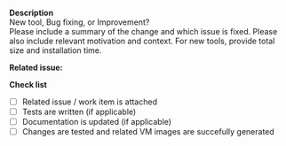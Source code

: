 **Description**  
New tool, Bug fixing, or Improvement?  
Please include a summary of the change and which issue is fixed. Please also include relevant motivation and context.
For new tools, provide total size and installation time.

**Related issue:** <!-- Issue -->

**Check list**
- [ ] Related issue / work item is attached
- [ ] Tests are written (if applicable)
- [ ] Documentation is updated (if applicable)
- [ ] Changes are tested and related VM images are succefully generated
